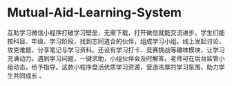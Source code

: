 # Mutual-Aid-Learning-System
互助学习微信小程序打破学习壁垒，无需下载，打开微信就能交流进步。学生们能按科目、年级、学习阶段，找到志同道合的伙伴，组成学习小组。线上发起讨论，攻克难题，分享笔记与学习资料。还设有学习打卡、竞赛挑战等趣味模块，让学习充满动力。遇到学习问题，一键求助，小组伙伴会及时解答。老师可在后台监管小组动态，给予指导。这款小程序盘活优质学习资源，营造浓厚的学习氛围，助力学生共同成长 。
